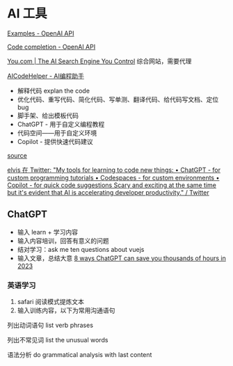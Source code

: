 # AI 工具

[Examples - OpenAI API](https://beta.openai.com/examples)

[Code completion - OpenAI API](https://beta.openai.com/docs/guides/code/introduction)

[You.com | The AI Search Engine You Control](https://you.com/)  综合网站，需要代理

[AICodeHelper - AI编程助手](https://www.aicodehelper.com/#about)

- 解释代码 explan the code
- 优化代码、重写代码、简化代码、写单测、翻译代码、给代码写文档、定位 bug
- 脚手架、给出模板代码
- ChatGPT - 用于自定义编程教程
- 代码空间——用于自定义环境
- Copilot - 提供快速代码建议

[source](https://mobile.twitter.com/omarsar0/status/1609242823613681664)

[elvis 在 Twitter: "My tools for learning to code new things: • ChatGPT - for custom programming tutorials • Codespaces - for custom environments • Copilot - for quick code suggestions Scary and exciting at the same time but it's evident that AI is accelerating developer productivity." / Twitter](https://mobile.twitter.com/omarsar0/status/1609242823613681664)

## ChatGPT

- 输入 learn + 学习内容
- 输入内容培训，回答有意义的问题
- 结对学习：ask me ten questions about vuejs
- 输入文章，总结大意
[8 ways ChatGPT can save you thousands of hours in 2023](https://threadreaderapp.com/thread/1609912415289761795.html)

### 英语学习

1. safari 阅读模式提炼文本
2. 输入训练内容，以下为常用沟通语句

列出动词语句
list verb phrases

列出不常见词
list the unusual words

语法分析
do grammatical analysis with last content